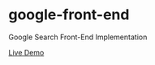 # google-front-end
Google Search Front-End Implementation

[Live Demo](https://grayturtle01.github.io/google-front-end/)

